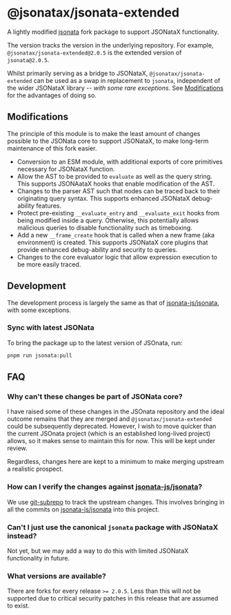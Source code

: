 # @jsonatax/jsonata-extended

A lightly modified [jsonata](https://github.com/jsonata-js/jsonata) fork package to support JSONataX functionality.

The version tracks the version in the underlying repository. For example, `@jsonatax/jsonata-extended@2.0.5` is the extended version of `jsonata@2.0.5`.

Whilst primarily serving as a bridge to JSONataX, `@jsonatax/jsonata-extended` can be used as a swap in replacement to `jsonata`, independent of the wider JSONataX library -- _with some rare exceptions_. See [Modifications](#modifications) for the advantages of doing so.

## Modifications

The principle of this module is to make the least amount of changes possible to the JSONata core to support JSONataX, to make long-term maintenance of this fork easier.

-   Conversion to an ESM module, with additional exports of core primitives necessary for JSONataX function.
-   Allow the AST to be provided to `evaluate` as well as the query string. This supports JSONAataX hooks that enable modification of the AST.
-   Changes to the parser AST such that nodes can be traced back to their originating query syntax. This supports enhanced JSONataX debug-ability features.
-   Protect pre-existing `__evaluate_entry` and `__evaluate_exit` hooks from being modified inside a query. Otherwise, this potentially allows malicious queries to disable functionality such as timeboxing.
-   Add a new `__frame_create` hook that is called when a new frame (aka environment) is created. This supports JSONataX core plugins that provide enhanced debug-ability and security to queries.
-   Changes to the core evaluator logic that allow expression execution to be more easily traced.

## Development

The development process is largely the same as that of [jsonata-js/jsonata](https://github.com/jsonata-js/jsonata), with some exceptions.

### Sync with latest JSONata

To bring the package up to the latest version of JSOnata, run:

```bash
pnpm run jsonata:pull
```

## FAQ

### Why can't these changes be part of JSONata core?

I have raised some of these changes in the JSOnata repository and the ideal outcome remains that they are merged and `@jsonatax/jsonata-extended` could be subsequently deprecated. However, I wish to move quicker than the current JSOnata project (which is an established long-lived project) allows, so it makes sense to maintain this for now. This will be kept under review.

Regardless, changes here are kept to a minimum to make merging upstream a realistic prospect.

### How can I verify the changes against [jsonata-js/jsonata](https://github.com/jsonata-js/jsonata)?

We use [git-subrepo](https://github.com/ingydotnet/git-subrepo) to track the upstream changes. This involves bringing in all the commits on [jsonata-js/jsonata](https://github.com/jsonata-js/jsonata) into this project.

### Can't I just use the canonical `jsonata` package with JSONataX instead?

Not yet, but we may add a way to do this with limited JSONataX functionality in future.

### What versions are available?

There are forks for every release `>= 2.0.5`. Less than this will not be supported due to critical security patches in this release that are assumed to exist.

